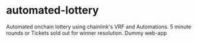 # automated-lottery
Automated onchain lottery using chainlink's VRF and Automations. 5 minute rounds or Tickets sold out for winner resolution. Dummy web-app
